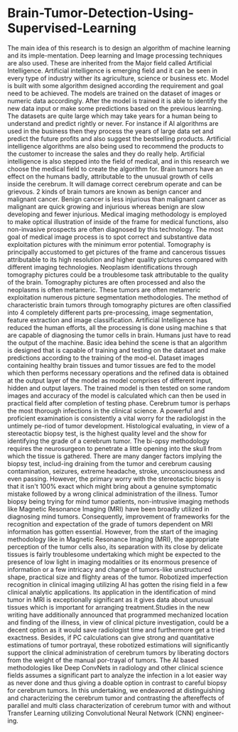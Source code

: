 # Brain-Tumor-Detection-Using-Supervised-Learning
The main idea of this research is to design an algorithm of machine learning and its imple-mentation. Deep learning and Image processing techniques are also used. These are inherited from the Major field called Artificial Intelligence. Artificial intelligence is emerging field and it can be seen in every type of industry wither its agriculture, science or business etc. Model is built with some algorithm designed according the requirement and goal need to be achieved. The models are trained on the dataset of images or numeric data accordingly. After the model is trained it is able to identify the new data input or make some predictions based on the previous learning. The datasets are quite large which may take years for a human being to understand and predict rightly or never. For instance if AI algorithms are used in the business then they process the years of large data set and predict the future profits and also suggest the bestselling products. Artificial intelligence algorithms are also being used to recommend the products to the customer to increase the sales and they do really help. Artificial intelligence is also stepped into the field of medical, and in this research we choose the medical field to create the algorithm for. Brain tumors have an effect on the humans badly, attributable to the unusual growth of cells inside the cerebrum. It will damage correct cerebrum operate and can be grievous. 2 kinds of brain tumors are known as benign cancer and malignant cancer. Benign cancer is less injurious than malignant cancer as malignant are quick growing and injurious whereas benign are slow developing and fewer injurious. Medical imaging methodology is employed to make optical illustration of inside of the frame for medical functions, also non-invasive prospects are often diagnosed by this technology. The most goal of medical image process is to spot correct and substantive data exploitation pictures with the minimum error potential. Tomography is principally accustomed to get pictures of the frame and cancerous tissues attributable to its high resolution and higher quality pictures compared with different imaging technologies. Neoplasm identifications through tomography pictures could be a troublesome task attributable to the quality of the brain. Tomography pictures are often processed and also the neoplasms is often metameric. These tumors are often metameric exploitation numerous picture segmentation methodologies. The method of characteristic brain tumors through tomography pictures are often classified into 4 completely different parts pre-processing, image segmentation, feature extraction and image classification.
Artificial Intelligence has reduced the human efforts, all the processing is done using machine s that are capable of diagnosing the tumor cells in brain. Humans just have to read the output of the machine. Basic idea behind the scene is that an algorithm is designed that is capable of training and testing on the dataset and make predictions according to the training of the mod-el. Dataset images containing healthy brain tissues and tumor tissues are fed to the model which then performs necessary operations and the refined data is obtained at the output layer of the model as model comprises of different input, hidden and output layers. The trained model is then tested on some random images and accuracy of the model is calculated which can then be used in practical field after completion of testing phase.
Cerebrum tumor is perhaps the most thorough infections in the clinical science. A powerful and proficient examination is consistently a vital worry for the radiologist in the untimely pe-riod of tumor development. Histological evaluating, in view of a stereotactic biopsy test, is the highest quality level and the show for identifying the grade of a cerebrum tumor. The bi-opsy methodology requires the neurosurgeon to penetrate a little opening into the skull from which the tissue is gathered. There are many danger factors implying the biopsy test, includ-ing draining from the tumor and cerebrum causing contamination, seizures, extreme headache, stroke, unconsciousness and even passing. However, the primary worry with the stereotactic biopsy is that it isn't 100% exact which might bring about a genuine symptomatic mistake followed by a wrong clinical administration of the illness. Tumor biopsy being trying for mind tumor patients, non-intrusive imaging methods like Magnetic Resonance Imaging (MRI) have been broadly utilized in diagnosing mind tumors. Consequently, improvement of frameworks for the recognition and expectation of the grade of tumors dependent on MRI information has gotten essential. However, from the start of the imaging methodology like in Magnetic Resonance Imaging (MRI), the appropriate perception of the tumor cells also, its separation with its close by delicate tissues is fairly troublesome undertaking which might be expected to the presence of low light in imaging modalities or its enormous presence of information or a few intricacy and change of tumors-like unstructured shape, practical size and flighty areas of the tumor. Robotized imperfection recognition in clinical imaging utilizing AI has gotten the rising field in a few clinical analytic applications. Its application in the identification of mind tumor in MRI is exceptionally significant as it gives data about unusual tissues which is important for arranging treatment.Studies in the new writing have additionally announced that programmed mechanized location and finding of the illness, in view of clinical picture investigation, could be a decent option as it would save radiologist time and furthermore get a tried exactness. Besides, if PC calculations can give strong and quantitative estimations of tumor portrayal, these robotized estimations will significantly support the clinical administration of cerebrum tumors by liberating doctors from the weight of the manual por-trayal of tumors. The AI based methodologies like Deep ConvNets in radiology and other clinical science fields assumes a significant part to analyze the infection in a lot easier way as never done and thus giving a doable option in contrast to careful biopsy for cerebrum tumors. In this undertaking, we endeavored at distinguishing and characterizing the cerebrum tumor and contrasting the aftereffects of parallel and multi class characterization of cerebrum tumor with and without Transfer Learning utilizing Convolutional Neural Network (CNN) engineer-ing.
